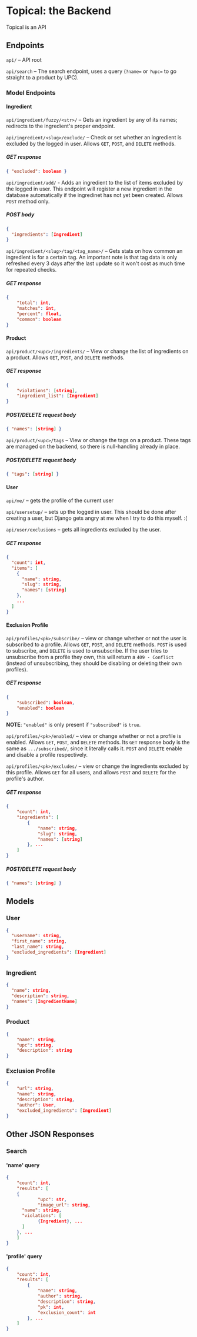 # Topical: the Backend

Topical is an API

## Endpoints

`api/` – API root

`api/search` – The search endpoint, uses a query (`?name=` or `?upc=` to go straight to a product by UPC).

### Model Endpoints

#### Ingredient

`api/ingredient/fuzzy/<str>/` – Gets an ingredient by any of its names; redirects to the ingredient's proper endpoint.

`api/ingredient/<slug>/exclude/` – Check or set whether an ingredient is excluded by the logged in user. Allows `GET`, `POST`, and `DELETE` methods.

##### GET response

```json
{ "excluded": boolean }
```

`api/ingredient/add/` - Adds an ingredient to the list of items excluded by the logged in user.  This endpoint will register a new ingredient in the database automatically if the ingredinet has not yet been created.  Allows `POST` method only.

##### POST body

```json
{
  "ingredients": [Ingredient]
}
```

`api/ingredient/<slug>/tag/<tag_name>/` – Gets stats on how common an ingredient is for a certain tag. An important note is that tag data is only refreshed every 3 days after the last update so it won't cost as much time for repeated checks.

##### GET response

```json
{
    "total": int,
    "matches": int,
    "percent": float,
    "common": boolean
}
```

#### Product

`api/product/<upc>/ingredients/` – View or change the list of ingredients on a product. Allows `GET`, `POST`, and `DELETE` methods.

##### GET response

```json
{
    "violations": [string],
    "ingredient_list": [Ingredient]
}
```

##### POST/DELETE request body

```json
{ "names": [string] }
```

`api/product/<upc>/tags` – View or change the tags on a product. These tags are managed on the backend, so there is null-handling already in place.

##### POST/DELETE request body

```json
{ "tags": [string] }
```

#### User

`api/me/` – gets the profile of the current user

`api/usersetup/` – sets up the logged in user. This should be done after creating a user, but Django gets angry at me when I try to do this myself. :(

`api/user/exclusions` – gets all ingredients excluded by the user.

##### GET response

```json
{
  "count": int,
  "items": [
    {
      "name": string,
      "slug": string,
      "names": [string]
    },
    ...
  ]
}
```

#### Exclusion Profile

`api/profiles/<pk>/subscribe/` – view or change whether or not the user is subscribed to a profile. Allows `GET`, `POST`, and `DELETE` methods. `POST` is used to subscribe, and `DELETE` is used to unsubscribe. If the user tries to unsubscribe from a profile they own, this will return a `409 - Conflict` (instead of unsubscribing, they should be disabling or deleting their own profiles).

##### GET response

```json
{
    "subscribed": boolean,
    "enabled": boolean
}
```

**NOTE**: `"enabled"` is only present if `"subscribed"` is `true`.

`api/profiles/<pk>/enabled/` – view or change whether or not a profile is enabled. Allows `GET`, `POST`, and `DELETE` methods. Its `GET` response body is the same as `.../subscribed/`, since it literally calls it. `POST` and `DELETE` enable and disable a profile respectively.

`api/profiles/<pk>/excludes/` – view or change the ingredients excluded by this profile. Allows `GET` for all users, and allows `POST` and `DELETE` for the profile's author.

##### GET response

```json
{
    "count": int,
    "ingredients": [
        {
            "name": string,
            "slug": string,
            "names": [string]
        }, ...
    ]
}
```

##### POST/DELETE request body

```json
{ "names": [string] }
```

## Models

### User

```json
{
  "username": string,
  "first_name": string,
  "last_name": string,
  "excluded_ingredients": [Ingredient]
}
```

### Ingredient

```json
{
  "name": string,
  "description": string,
  "names": [IngredientName]
}
```

### Product

```json
{
    "name": string,
    "upc": string,
    "description": string
}
```

### Exclusion Profile

```json
{
    "url": string,
    "name": string,
    "description": string,
    "author": User,
    "excluded_ingredients": [Ingredient]
}
```

## Other JSON Responses

### Search

#### 'name' query

```json
{
	"count": int,
	"results": [
    {
			"upc": str,
			"image_url": string,
      "name": string,
      "violations": [
      		{Ingredient}, ...
      ]
    }, ...
	]
}
```

#### 'profile' query

```json
{
    "count": int,
    "results": [
        {
            "name": string,
            "author": string,
            "description": string,
            "pk": int,
            "exclusion_count": int
        }, ...
    ]
}
```